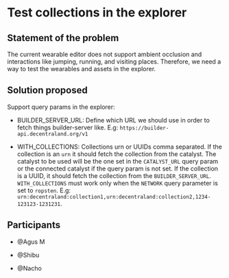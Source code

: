 # Test collections in the explorer

## Statement of the problem

The current wearable editor does not support ambient occlusion and interactions like jumping, running, and visiting places. Therefore, we need a way to test the wearables
and assets in the explorer.

## Solution proposed

Support query params in the explorer:

- BUILDER_SERVER_URL: Define which URL we should use in order to fetch things builder-server like. E.g: `https://builder-api.decentraland.org/v1`

- WITH_COLLECTIONS: Collections urn or UUIDs comma separated. If the collection is an `urn` it should fetch the collection from the catalyst. The catalyst to be used will be the one set in the `CATALYST_URL` query param or the connected catalyst if the query param is not set. If the collection is a UUID, it should fetch the collection from the `BUILDER_SERVER_URL`.
  `WITH_COLLECTIONS` must work only when the `NETWORK` query parameter is set to `ropsten`. E.g: `urn:decentraland:collection1,urn:decentraland:collection2,1234-123123-1231231`.

## Participants

- @Agus M

- @Shibu

- @Nacho

